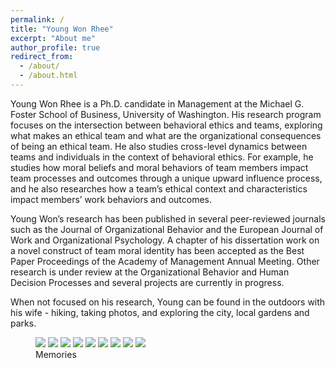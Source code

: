 ```yaml
---
permalink: /
title: "Young Won Rhee"
excerpt: "About me"
author_profile: true
redirect_from: 
  - /about/
  - /about.html  
---
```


Young Won Rhee is a Ph.D. candidate in Management at the Michael G. Foster School of Business, University of Washington. His research program focuses on the intersection between behavioral ethics and teams, exploring what makes an ethical team and what are the organizational consequences of being an ethical team. He also studies cross-level dynamics between teams and individuals in the context of behavioral ethics. For example, he studies how moral beliefs and moral behaviors of team members impact team processes and outcomes through a unique upward influence process, and he also researches how a team’s ethical context and characteristics impact members’ work behaviors and outcomes.

Young Won’s research has been published in several peer-reviewed journals such as the Journal of Organizational Behavior and the European Journal of Work and Organizational Psychology. A chapter of his dissertation work on a novel construct of team moral identity has been accepted as the Best Paper Proceedings of the Academy of Management Annual Meeting. Other research is under review at the Organizational Behavior and Human Decision Processes and several projects are currently in progress.

When not focused on his research, Young can be found in the outdoors with his wife - hiking, taking photos, and exploring the city, local gardens and parks.

<figure class="third">
  <a href="/files/a1.jpg">
  <img src="/files/b1.jpg"></a>

  <a href="/files/a2.jpg">
  <img src="/files/b2.jpg"></a>

  <a href="/files/a3.jpg">
  <img src="/files/b3.jpg"></a>

  <a href="/files/a4.jpg">
  <img src="/files/b4.jpg"></a>

  <a href="/files/a5.jpg">
  <img src="/files/b5.jpg"></a>

  <a href="/files/a6.jpg">
  <img src="/files/b6.jpg"></a>

  <a href="/files/a7.jpg">
  <img src="/files/b7.jpg"></a>
  
  <a href="/files/a8.jpg">
  <img src="/files/b8.jpg"></a>
 
  <a href="/files/a9.jpg">
  <img src="/files/b9.jpg"></a>
  
  <figcaption>Memories</figcaption>
</figure>

